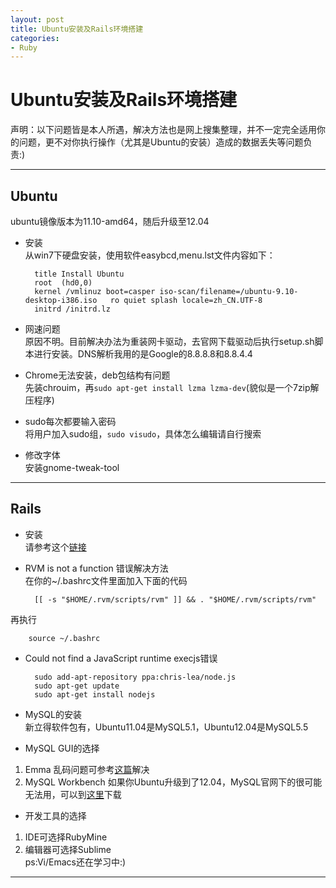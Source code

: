 ```yaml
---
layout: post
title: Ubuntu安装及Rails环境搭建
categories:
- Ruby
---
```

Ubuntu安装及Rails环境搭建
=========================
声明：以下问题皆是本人所遇，解决方法也是网上搜集整理，并不一定完全适用你的问题，更不对你执行操作（尤其是Ubuntu的安装）造成的数据丢失等问题负责:)
***
Ubuntu
------------
ubuntu镜像版本为11.10-amd64，随后升级至12.04    

* 安装  
从win7下硬盘安装，使用软件easybcd,menu.lst文件内容如下：  

        title Install Ubuntu
        root  (hd0,0)       
        kernel /vmlinuz boot=casper iso-scan/filename=/ubuntu-9.10-desktop-i386.iso   ro quiet splash locale=zh_CN.UTF-8  
        initrd /initrd.lz  
     
* 网速问题  
原因不明。目前解决办法为重装网卡驱动，去官网下载驱动后执行setup.sh脚本进行安装。DNS解析我用的是Google的8.8.8.8和8.8.4.4

* Chrome无法安装，deb包结构有问题  
先装chrouim，再`sudo apt-get install lzma lzma-dev`(貌似是一个7zip解压程序)

* sudo每次都要输入密码  
将用户加入sudo组，`sudo visudo`，具体怎么编辑请自行搜索

* 修改字体  
安装gnome-tweak-tool
***
Rails
------------
* 安装  
请参考这个[链接](http://ruby-china.org/wiki/install_ruby_guide)

* RVM is not a function 错误解决方法  
在你的~/.bashrc文件里面加入下面的代码  

        [[ -s "$HOME/.rvm/scripts/rvm" ]] && . "$HOME/.rvm/scripts/rvm"  
再执行 

        source ~/.bashrc    

* Could not find a JavaScript runtime execjs错误  
 
        sudo add-apt-repository ppa:chris-lea/node.js  
        sudo apt-get update  
        sudo apt-get install nodejs  

* MySQL的安装   
新立得软件包有，Ubuntu11.04是MySQL5.1，Ubuntu12.04是MySQL5.5

* MySQL GUI的选择
1. Emma
乱码问题可参考[这篇](http://blog.csdn.net/apoxlo/article/details/6967085)解决  
1. MySQL Workbench
如果你Ubuntu升级到了12.04，MySQL官网下的很可能无法用，可以到[这里](https://launchpad.net/~olivier-berten/+archive/misc)下载

* 开发工具的选择
1. IDE可选择RubyMine
1. 编辑器可选择Sublime   
ps:Vi/Emacs还在学习中:)
***
